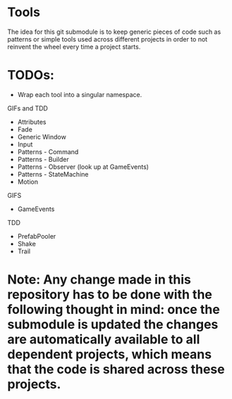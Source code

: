 # Tools

The idea for this git submodule is to keep generic pieces of code such as patterns 
or simple tools used across different projects in order to not reinvent the wheel every time a project starts. 

# TODOs: 

- Wrap each tool into a singular namespace.

GIFs and TDD
- Attributes 
- Fade
- Generic Window
- Input
- Patterns - Command
- Patterns - Builder
- Patterns - Observer (look up at GameEvents)
- Patterns - StateMachine
- Motion

GIFS
- GameEvents

TDD
- PrefabPooler
- Shake
- Trail

# Note: Any change made in this repository has to be done with the following thought in mind: once the submodule is updated the changes are automatically available to all dependent projects, which means that the code is shared across these projects.
